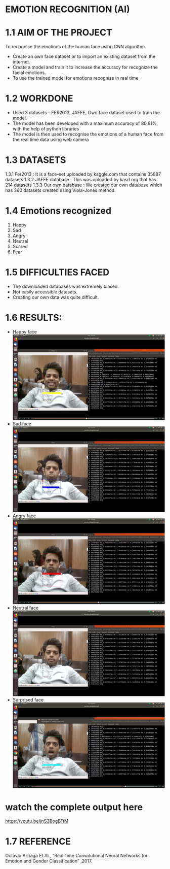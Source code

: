 # EMOTION RECOGNITION (AI)
# 1.1 AIM OF THE PROJECT
To recognise the emotions of the human face using CNN algorithm.
* Create an own face dataset or to import an existing dataset from the internet.
* Create a model and train it to increase the accuracy for recognize the facial emotions.
* To use the trained model for emotions recognise in real time
# 1.2 WORKDONE
* Used 3 datasets - FER2013, JAFFE, Own face dataset used to train the model.
* The model has been developed with a maximum accuracy of 80.61%, with the help of python libraries
* The model is then used to recognise the emotions of a human face from the real time data using web camera
# 1.3 DATASETS
1.3.1 Fer2013 : It is a face-set uploaded by kaggle.com that contains 35887 datasets
1.3.2 JAFFE database : This was uploaded by kasrl.org that has 214 datasets
1.3.3 Our own database : We created our own database which has 360 datasets created using Viola-Jones method.
# 1.4 Emotions recognized
1. Happy
2. Sad
3. Angry
4. Neutral
5. Scared
6. Fear
# 1.5 DIFFICULTIES FACED
* The downloaded databases was extremely biased.
* Not easily accessible datasets.
* Creating our own data was quite difficult.
# 1.6 RESULTS:
* Happy face
![](Sample/happy.png)
* Sad face
![](Sample/sad.png)
* Angry face
![](Sample/angry.png)
* Neutral face
![](Sample/neutral.png)
* Surprised face
![](Sample/surprised.png)
# watch the complete output here
https://youtu.be/jnS3BogBTtM
# 1.7 REFERENCE
Octavio Arriaga Et Al., “Real-time Convolutional Neural Networks for Emotion and Gender Classification” ,2017.
